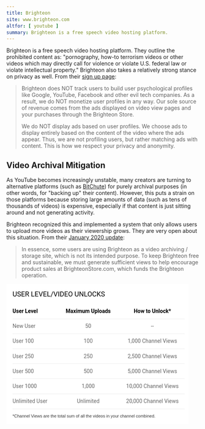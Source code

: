 ```yaml
---
title: Brighteon
site: www.brighteon.com
altfor: [ youtube ]
summary: Brighteon is a free speech video hosting platform.
---
```


Brighteon is a free speech video hosting platform. They outline the prohibited content as: "pornography, how-to terrorism videos or other videos which may directly call for violence or violate U.S. federal law or violate intellectual property."
Brighteon also takes a relatively strong stance on privacy as well.
From their [sign up page](https://www.brighteon.com/dashboard/request-invitation):
> Brighteon does NOT track users to build user psychological profiles like Google, YouTube, Facebook and other evil tech companies. As a result, we do NOT monetize user profiles in any way. Our sole source of revenue comes from the ads displayed on video view pages and your purchases through the Brighteon Store.
>
> We do NOT display ads based on user profiles. We choose ads to display entirely based on the content of the video where the ads appear. Thus, we are not profiling users, but rather matching ads with content. This is how we respect your privacy and anonymity.

## Video Archival Mitigation

As YouTube becomes increasingly unstable, many creators are turning to alternative platforms (such as [BitChute](/alttech/bitchute)) for purely archival purposes (in other words, for "backing up" their content).
However, this puts a strain on those platforms because storing large amounts of data (such as tens of thousands of videos) is expensive, especially if that content is just sitting around and not generating activity.

Brighteon recognized this and implemented a system that only allows users to upload more videos as their viewership grows.
They are very open about this situation.
From their [January 2020 update](https://support.brighteon.com/Brighteon-update-Jan-2020.html):
> In essence, some users are using Brighteon as a video archiving / storage site, which is not its intended purpose.
> To keep Brighteon free and sustainable, we must generate sufficient views to help encourage product sales at BrighteonStore.com, which funds the Brighteon operation.

[![](user-levels.png)](https://support.brighteon.com/Brighteon-update-Jan-2020.html)
